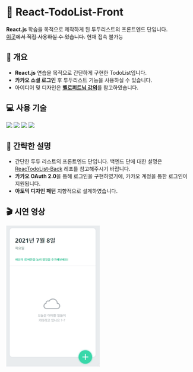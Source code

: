 # 📅 React-TodoList-Front

**React.js** 학습을 목적으로 제작하게 된 투두리스트의 프론트엔드 단입니다. <br>
<s><a href="https://react-todo-list-lyart-tau.vercel.app">이곳</a>에서 직접 사용하실 수 있습니다.</s> 현재 접속 불가능

## 📃 개요

- **React.js** 연습을 목적으로 간단하게 구현한 TodoList입니다.
- **카카오 소셜 로그인** 후 투두리스트 기능을 사용하실 수 있습니다.
- 아이디어 및 디자인은 <a href="https://react.vlpt.us/mashup-todolist/">**벨로퍼트님 강의**</a>를 참고하였습니다.

## 💻 사용 기술

<img src="https://img.shields.io/badge/JavaScript-F7DF1E?style=flat-square&logo=JavaScript&logoColor=black"/> <img src="https://img.shields.io/badge/React-61DAFB?style=flat-square&logo=React&logoColor=black"/> <img src="https://img.shields.io/badge/styled-components-DB7093?style=flat-square&logo=styled-components&logoColor=white"/> <img src="https://img.shields.io/badge/Vercel-000000?style=flat-square&logo=vercel&logoColor=white"/>

## 📜 간략한 설명

- 간단한 투두 리스트의 프론트엔드 단입니다. 백엔드 단에 대한 설명은 <a href="https://github.com/uncyclocity/React-TodoList-Back">ReacTodoList-Back</a> 레포를 참고해주시기 바랍니다.
- **카카오 OAuth 2.0**을 통해 로그인을 구현하였기에, 카카오 계정을 통한 로그인이 지원됩니다.
- **아토믹 디자인 패턴** 지향적으로 설계하였습니다.

## 🎬 시연 영상

<img src="./readme_source/preview0.gif" alt="preview_gif" width="50%">
